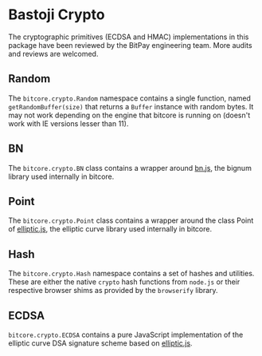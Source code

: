 # Bastoji Crypto
The cryptographic primitives (ECDSA and HMAC) implementations in this package have been reviewed by the BitPay engineering team. More audits and reviews are welcomed.

## Random
The `bitcore.crypto.Random` namespace contains a single function, named `getRandomBuffer(size)` that returns a `Buffer` instance with random bytes. It may not work depending on the engine that bitcore is running on (doesn't work with IE versions lesser than 11).

## BN
The `bitcore.crypto.BN` class contains a wrapper around [bn.js](https://github.com/indutny/bn.js), the bignum library used internally in bitcore.

## Point
The `bitcore.crypto.Point` class contains a wrapper around the class Point of [elliptic.js](https://github.com/indutny/elliptic), the elliptic curve library used internally in bitcore.

## Hash
The `bitcore.crypto.Hash` namespace contains a set of hashes and utilities. These are either the native `crypto` hash functions from `node.js` or their respective browser shims as provided by the `browserify` library.

## ECDSA
`bitcore.crypto.ECDSA` contains a pure JavaScript implementation of the elliptic curve DSA signature scheme based on [elliptic.js](https://github.com/indutny/elliptic).
